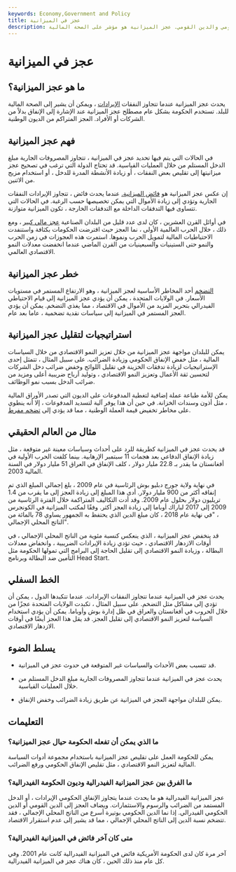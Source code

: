 ```yaml
---
keywords: Economy,Government and Policy
title: عجز في الميزانية
description: يحدث عجز الميزانية عادة عندما تتجاوز النفقات الإيرادات. يستخدم المصطلح عادة للإشارة إلى الإنفاق الحكومي والدين القومي. عجز الميزانية هو مؤشر على الصحة المالية.
---
```


# عجز في الميزانية
## ما هو عجز الميزانية؟

يحدث عجز الميزانية عندما تتجاوز النفقات [الإيرادات](/revenue) ، ويمكن أن يشير إلى الصحة المالية للبلد. تستخدم الحكومة بشكل عام مصطلح عجز الميزانية عند الإشارة إلى الإنفاق بدلاً من الشركات أو الأفراد. العجز المتراكم من الديون الوطنية.

## فهم عجز الميزانية

في الحالات التي يتم فيها تحديد عجز في الميزانية ، تتجاوز المصروفات الجارية مبلغ الدخل المستلم من خلال العمليات القياسية. قد تحتاج الدولة التي ترغب في تصحيح عجز ميزانيتها إلى تقليص بعض النفقات ، أو زيادة الأنشطة المدرة للدخل ، أو استخدام مزيج من الاثنين.

إن عكس عجز الميزانية هو [فائض الميزانية.](/budget-surplus) عندما يحدث فائض ، تتجاوز الإيرادات النفقات الجارية وتؤدي إلى زيادة الأموال التي يمكن تخصيصها حسب الرغبة. في الحالات التي تتساوى فيها التدفقات الداخلة مع التدفقات الخارجة ، تكون الميزانية متوازنة.

في أوائل القرن العشرين ، كان لدى عدد قليل من البلدان الصناعية [عجز مالي كبير](/fiscaldeficit) ، ومع ذلك ، خلال الحرب العالمية الأولى ، نما العجز حيث اقترضت الحكومات بكثافة واستنفدت الاحتياطيات المالية لتمويل الحرب ونموها. استمرت هذه العجوزات في زمن الحرب والنمو حتى الستينيات والسبعينيات من القرن الماضي عندما انخفضت معدلات النمو الاقتصادي العالمي.

## خطر عجز الميزانية

[التضخم](/inflation) أحد المخاطر الأساسية لعجز الميزانية ، وهو الارتفاع المستمر في مستويات الأسعار. في الولايات المتحدة ، يمكن أن يؤدي عجز الميزانية إلى قيام الاحتياطي الفيدرالي بتحرير المزيد من الأموال في الاقتصاد ، مما يغذي التضخم. يمكن أن يؤدي العجز المستمر في الميزانية إلى سياسات نقدية تضخمية ، عاما بعد عام.

## استراتيجيات لتقليل عجز الميزانية

يمكن للبلدان مواجهة عجز الميزانية من خلال تعزيز النمو الاقتصادي من خلال السياسات المالية ، مثل خفض الإنفاق الحكومي وزيادة الضرائب. على سبيل المثال ، تتمثل إحدى الإستراتيجيات لزيادة تدفقات الخزينة في تقليل اللوائح وخفض ضرائب دخل الشركات لتحسين ثقة الأعمال وتعزيز النمو الاقتصادي ، وتوليد أرباح ضريبية أعلى ومزيد من ضرائب الدخل بسبب نمو الوظائف.

يمكن للأمة طباعة عملة إضافية لتغطية المدفوعات على الديون التي تصدر الأوراق المالية ، مثل أذون وسندات الخزانة. في حين أن هذا يوفر آلية لتسديد المدفوعات ، إلا أنه ينطوي على مخاطر تخفيض قيمة العملة الوطنية ، مما قد يؤدي إلى [تضخم مفرط](/hyperinflation).

## مثال من العالم الحقيقي

قد يحدث عجز في الميزانية كطريقة للرد على أحداث وسياسات معينة غير متوقعة ، مثل زيادة الإنفاق الدفاعي بعد هجمات 11 سبتمبر الإرهابية. بينما كلفت الحرب الأولية في أفغانستان ما يقدر بـ 22.8 مليار دولار ، كلف الإنفاق في العراق 51 مليار دولار في السنة المالية 2003.

في نهاية ولاية جورج دبليو بوش الرئاسية في عام 2009 ، بلغ إجمالي المبلغ الذي تم إنفاقه أكثر من 900 مليار دولار. أدى هذا المبلغ إلى زيادة العجز إلى ما يقرب من 1.4 تريليون دولار بحلول عام 2009. وقد أدت التكاليف المتراكمة خلال الفترة الرئاسية من 2009 إلى 2017 لباراك أوباما إلى زيادة العجز أكثر. وفقًا لمكتب الميزانية في الكونجرس ، "في نهاية عام 2018 ، كان مبلغ الدين الذي يحتفظ به الجمهور يساوي 78 بالمائة من الناتج المحلي الإجمالي".

قد ينخفض عجز الميزانية ، الذي ينعكس كنسبة مئوية من الناتج المحلي الإجمالي ، في أوقات الازدهار الاقتصادي ، حيث تؤدي زيادة الإيرادات الضريبية ، وانخفاض معدلات البطالة ، وزيادة النمو الاقتصادي إلى تقليل الحاجة إلى البرامج التي تمولها الحكومة مثل التأمين ضد البطالة وبرنامج Head Start.

## الخط السفلي

يحدث عجز في الميزانية عندما تتجاوز النفقات الإيرادات. عندما تتكبدها الدول ، يمكن أن تؤدي إلى مشاكل مثل التضخم. على سبيل المثال ، تكبدت الولايات المتحدة عجزًا من خلال الحروب في أفغانستان والعراق في ظل إدارة بوش وأوباما. يمكن أن يؤدي استخدام السياسة لتعزيز النمو الاقتصادي إلى تقليل العجز. قد يقل هذا العجز أيضًا في أوقات الازدهار الاقتصادي.

## يسلط الضوء

- قد تتسبب بعض الأحداث والسياسات غير المتوقعة في حدوث عجز في الميزانية.

- يحدث عجز في الميزانية عندما تتجاوز المصروفات الجارية مبلغ الدخل المستلم من خلال العمليات القياسية.

- يمكن للبلدان مواجهة العجز في الميزانية عن طريق زيادة الضرائب وخفض الإنفاق.

## التعليمات

### ما الذي يمكن أن تفعله الحكومة حيال عجز الميزانية؟

يمكن للحكومة العمل على تقليص عجز الميزانية باستخدام مجموعة أدوات السياسة المالية لتعزيز النمو الاقتصادي ، مثل تقليص الإنفاق الحكومي ورفع الضرائب.

### ما الفرق بين عجز الميزانية الفيدرالية وديون الحكومة الفيدرالية؟

عجز الميزانية الفيدرالية هو ما يحدث عندما يتجاوز الإنفاق الحكومي الإيرادات ، أو الدخل المستمد من الضرائب والرسوم والاستثمارات. ويضاف العجز إلى الدين القومي أو الدين الحكومي الفيدرالي. إذا نما الدين الحكومي بوتيرة أسرع من الناتج المحلي الإجمالي ، فقد تتضخم نسبة الدين إلى الناتج المحلي الإجمالي ، مما قد يشير إلى عدم استقرار الاقتصاد.

### متى كان آخر فائض في الميزانية الفيدرالية؟

آخر مرة كان لدى الحكومة الأمريكية فائض في الميزانية الفيدرالية كانت عام 2001. وفي كل عام منذ ذلك الحين ، كان هناك عجز في الميزانية الفيدرالية.

